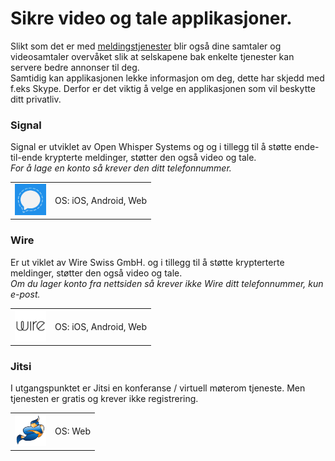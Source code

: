# Sikre video og tale applikasjoner.

Slikt som det er med [meldingstjenester](meldingstjenester.md) blir også dine samtaler og videosamtaler overvåket slik at selskapene bak enkelte tjenester kan servere bedre annonser til deg.  
Samtidig kan applikasjonen lekke informasjon om deg, dette har skjedd med f.eks Skype. Derfor er det viktig å velge en applikasjonen som vil beskytte ditt privatliv.


### Signal  
Signal er utviklet av Open Whisper Systems og og i tillegg til å støtte ende-til-ende krypterte meldinger, støtter den også video og tale.  
*For å lage en konto så krever den ditt telefonnummer.*

<table>
 <tr>
   <td>
   <a href="https://signal.org/" >
<img src="img/meldinger/Open-Whisper-Systems.png" alt="Signal" height="50" width="50" />
</a>
  </td>
   <td>
   OS: iOS, Android, Web    
   </td>
 </tr>
</table>


### Wire
Er ut viklet av Wire Swiss GmbH. og i tillegg til å støtte krypterterte meldinger, støtter den også video og tale.  
*Om du lager konto fra nettsiden så krever ikke Wire ditt telefonnummer, kun e-post.*

<table>
 <tr>
   <td>
    <a href="https://get.wire.com/" >
<img src="img/meldinger/wire.png" alt="Wire" height="50" width="50" />
</a>
  </td>
   <td>
   OS: iOS, Android, Web    
   </td>
 </tr>
</table>

### Jitsi  
I utgangspunktet er Jitsi en konferanse / virtuell møterom tjeneste. Men tjenesten er gratis og krever ikke registrering.

<table>
 <tr>
   <td>
    <a href="https://meet.jit.si/" >
<img src="img/meldinger/jitsi.svg" alt="Jitsi" height="50" width="50" />
</a>
  </td>
   <td>
   OS: Web    

   </td>
 </tr>
</table>


